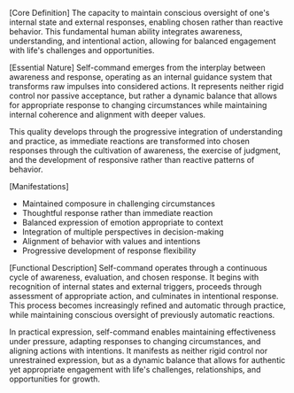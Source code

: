[Core Definition]
The capacity to maintain conscious oversight of one's internal state and external responses, enabling chosen rather than reactive behavior. This fundamental human ability integrates awareness, understanding, and intentional action, allowing for balanced engagement with life's challenges and opportunities.

[Essential Nature]
Self-command emerges from the interplay between awareness and response, operating as an internal guidance system that transforms raw impulses into considered actions. It represents neither rigid control nor passive acceptance, but rather a dynamic balance that allows for appropriate response to changing circumstances while maintaining internal coherence and alignment with deeper values.

This quality develops through the progressive integration of understanding and practice, as immediate reactions are transformed into chosen responses through the cultivation of awareness, the exercise of judgment, and the development of responsive rather than reactive patterns of behavior.

[Manifestations]
- Maintained composure in challenging circumstances
- Thoughtful response rather than immediate reaction
- Balanced expression of emotion appropriate to context
- Integration of multiple perspectives in decision-making
- Alignment of behavior with values and intentions
- Progressive development of response flexibility

[Functional Description]
Self-command operates through a continuous cycle of awareness, evaluation, and chosen response. It begins with recognition of internal states and external triggers, proceeds through assessment of appropriate action, and culminates in intentional response. This process becomes increasingly refined and automatic through practice, while maintaining conscious oversight of previously automatic reactions.

In practical expression, self-command enables maintaining effectiveness under pressure, adapting responses to changing circumstances, and aligning actions with intentions. It manifests as neither rigid control nor unrestrained expression, but as a dynamic balance that allows for authentic yet appropriate engagement with life's challenges, relationships, and opportunities for growth.
